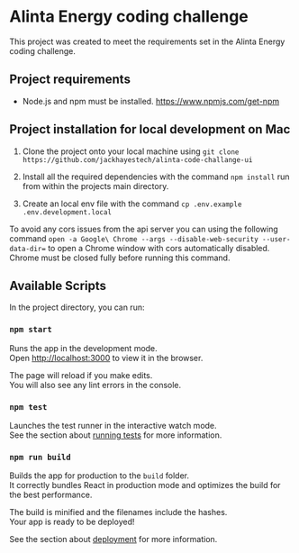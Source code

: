 # Alinta Energy coding challenge

This project was created to meet the requirements set in the Alinta Energy coding challenge.

## Project requirements

* Node.js and npm must be installed. https://www.npmjs.com/get-npm

## Project installation for local development on Mac

1. Clone the project onto your local machine using `git clone https://github.com/jackhayestech/alinta-code-challange-ui`

2. Install all the required dependencies with the command `npm install` run from within the projects main directory.

3. Create an local env file with the command `cp .env.example .env.development.local`

To avoid any cors issues from the api server you can using the following command `open -a Google\ Chrome --args --disable-web-security --user-data-dir=` to open a Chrome window with cors automatically disabled. Chrome must be closed fully before running this command. 

## Available Scripts

In the project directory, you can run:

### `npm start`

Runs the app in the development mode.<br>
Open [http://localhost:3000](http://localhost:3000) to view it in the browser.

The page will reload if you make edits.<br>
You will also see any lint errors in the console.

### `npm test`

Launches the test runner in the interactive watch mode.<br>
See the section about [running tests](https://facebook.github.io/create-react-app/docs/running-tests) for more information.

### `npm run build`

Builds the app for production to the `build` folder.<br>
It correctly bundles React in production mode and optimizes the build for the best performance.

The build is minified and the filenames include the hashes.<br>
Your app is ready to be deployed!

See the section about [deployment](https://facebook.github.io/create-react-app/docs/deployment) for more information.